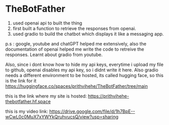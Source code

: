 # TheBotFather
1) used openai api to built the thing
2) first built a function to retrieve the responses from openai.
3) used gradio to build the chatbot which displays it like a messaging app.

p.s : google, youtube and chatGPT helped me extensively, also the documentation of openai helped me write the code to retreive the responses. Learnt about gradio from youtube. 

Also, since i dont know how to hide my api keys, everytime i upload my file to github, openai disables my api key, so i didnt write it here. Also gradio needs a different environment to be hosted, its called hugging face, so this is the link for it
https://huggingface.co/spaces/prithvihehe/TheBotFather/tree/main

this is the link where my site is hosted: https://prithvihehe-thebotfather.hf.space

this is my video link: https://drive.google.com/file/d/1h7BpE--wCwL0c0MuX7xYWYkQruhvucsQ/view?usp=sharing
